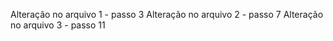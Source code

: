 Alteração no arquivo 1 - passo 3
Alteração no arquivo 2 - passo 7
Alteração no arquivo 3 - passo 11
